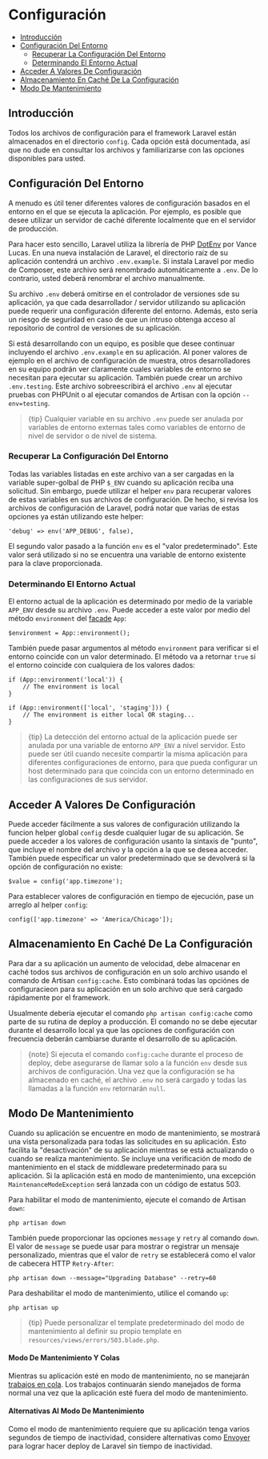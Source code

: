 # Configuración

- [Introducción](#introduction)
- [Configuración Del Entorno](#environment-configuration)
    - [Recuperar La Configuración Del Entorno](#retrieving-environment-configuration)
    - [Determinando El Entorno Actual](#determining-the-current-environment)
- [Acceder A Valores De Configuración](#accessing-configuration-values)
- [Almacenamiento En Caché De La Configuración](#configuration-caching)
- [Modo De Mantenimiento](#maintenance-mode)

<a name="introduction"></a>
## Introducción

Todos los archivos de configuración para el framework Laravel están almacenados en el directorio `config`. Cada opción está documentada, así que no dude en consultar los archivos y familiarizarse con las opciones disponibles para usted.

<a name="environment-configuration"></a>
## Configuración Del Entorno

A menudo es útil tener diferentes valores de configuración basados en el entorno en el que se ejecuta la aplicación. Por ejemplo, es posible que desee utilizar un servidor de caché diferente localmente que en el servidor de producción.

Para hacer esto sencillo, Laravel utiliza la librería de PHP [DotEnv](https://github.com/vlucas/phpdotenv) por Vance Lucas. En una nueva instalación de Laravel, el directorio raíz de su aplicación contendrá un archivo `.env.example`. Si instala Laravel por medio de Composer, este archivo será renombrado automáticamente a `.env`. De lo contrario, usted deberá renombrar el archivo manualmente.

Su archivo `.env` deberá omitirse en el controlador de versiones sde su aplicación, ya que cada desarrollador / servidor utilizando su aplicación puede requerir una configuración diferente del entorno. Además, esto sería un riesgo de seguridad en caso de que un intruso obtenga acceso al repositorio de control de versiones de su aplicación.

Si está desarrollando con un equipo, es posible que desee continuar incluyendo el archivo `.env.example` en su aplicación. Al poner valores de ejemplo en el archivo de configuración de muestra, otros desarrolladores en su equipo podrán ver claramente cuales variables de entorno se necesitan para ejecutar su aplicación. También puede crear un archivo `.env.testing`. Este archivo sobreescribirá el archivo `.env` al ejecutar pruebas con PHPUnit o al ejecutar comandos de Artisan con la opción `--env=testing`.

> {tip} Cualquier variable en su archivo `.env` puede ser anulada por variables de entorno externas tales como variables de entorno de nivel de servidor o de nivel de sistema.

<a name="retrieving-environment-configuration"></a>
### Recuperar La Configuración Del Entorno

Todas las variables listadas en este archivo van a ser cargadas en la variable super-golbal de PHP `$_ENV` cuando su aplicación reciba una solicitud. Sin embargo, puede utilizar el helper `env` para recuperar valores de estas variables en sus archivos de configuración. De hecho, si revisa los archivos de configuración de Laravel, podrá notar que varias de estas opciones ya están utilizando este helper:

    'debug' => env('APP_DEBUG', false),

El segundo valor pasado a la función `env` es el "valor predeterminado". Este valor será utilizado si no se encuentra una variable de entorno existente para la clave proporcionada.

<a name="determining-the-current-environment"></a>
### Determinando El Entorno Actual

El entorno actual de la aplicación es determinado por medio de la variable `APP_ENV` desde su archivo `.env`. Puede acceder a este valor por medio del método `environment` del [facade](/docs/{{version}}/facades) `App`:

    $environment = App::environment();

También puede pasar argumentos al método `environment` para verificar si el entorno coincide con un valor determinado. El método va a retornar `true` si el entorno coincide con cualquiera de los valores dados:

    if (App::environment('local')) {
        // The environment is local
    }

    if (App::environment(['local', 'staging'])) {
        // The environment is either local OR staging...
    }

> {tip} La detección del entorno actual de la aplicación puede ser anulada por una variable de entorno `APP_ENV` a nivel servidor. Esto puede ser útil cuando necesite compartir la misma aplicación para diferentes configuraciones de entorno, para que pueda configurar un host determinado para que coincida con un entorno determinado en las configuraciones de sus servidor.

<a name="accessing-configuration-values"></a>
## Acceder A Valores De Configuración

Puede acceder fácilmente a sus valores de configuración utilizando la funcion helper global `config` desde cualquier lugar de su aplicación. Se puede acceder a los valores de configuración usanto la sintaxis de "punto", que incluye el nombre del archivo y la opción a la que se desea acceder. También puede especificar un valor predeterminado que se devolverá si la opción de configuración no existe:

    $value = config('app.timezone');

Para establecer valores de configuración en tiempo de ejecución, pase un arreglo al helper `config`:

    config(['app.timezone' => 'America/Chicago']);

<a name="configuration-caching"></a>
## Almacenamiento En Caché De La Configuración

Para dar a su aplicación un aumento de velocidad, debe almacenar en caché todos sus archivos de configuración en un solo archivo usando el comando de Artisan `config:cache`. Esto combinará todas las opciónes de configuracieon para su aplicación en un solo archivo que será cargado rápidamente por el framework.

Usualmente debería ejecutar el comando `php artisan config:cache` como parte de su rutina de deploy a producción. El comando no se debe ejecutar durante el desarrollo local ya que las opciones de configuración con frecuencia deberán cambiarse durante el desarrollo de su aplicación.

> {note} Si ejecuta el comando `config:cache` durante el proceso de deploy, debe asegurarse de llamar solo a la función `env` desde sus archivos de configuración. Una vez que la configuración se ha almacenado en caché, el archivo `.env` no será cargado y todas las llamadas a la función `env` retornarán `null`.

<a name="maintenance-mode"></a>
## Modo De Mantenimiento

Cuando su aplicación se encuentre en modo de mantenimiento, se mostrará una vista personalizada para todas las solicitudes en su aplicación. Esto facilita la "desactivación" de su aplicación mientras se está actualizando o cuando se realiza mantenimiento. Se incluye una verificación de modo de mantenimiento en el stack de middleware predeterminado para su aplicación. Si la aplicación está en modo de mantenimiento, una excepción `MaintenanceModeException` será lanzada con un código de estatus 503.

Para habilitar el modo de mantenimiento, ejecute el comando de Artisan `down`:

    php artisan down

También puede proporcionar las opciones `message` y `retry` al comando `down`. El valor de `message` se puede usar para mostrar o registrar un mensaje personalizado, mientras que el valor de `retry` se establecerá como el valor de cabecera HTTP `Retry-After`:

    php artisan down --message="Upgrading Database" --retry=60

Para deshabilitar el modo de mantenimiento, utilice el comando `up`:

    php artisan up

> {tip} Puede personalizar el template predeterminado del modo de mantenimiento al definir su propio template en `resources/views/errors/503.blade.php`.

#### Modo De Mantenimiento Y Colas

Mientras su aplicación esté en modo de mantenimiento, no se manejarán [trabajos en cola](/docs/{{version}}/queues). Los trabajos continuarán siendo manejados de forma normal una vez que la aplicación esté fuera del modo de mantenimiento.

#### Alternativas Al Modo De Mantenimiento

Como el modo de mantenimiento requiere que su aplicación tenga varios segundos de tiempo de inactividad, considere alternativas como [Envoyer](https://envoyer.io) para lograr hacer deploy de Laravel sin tiempo de inactividad.
